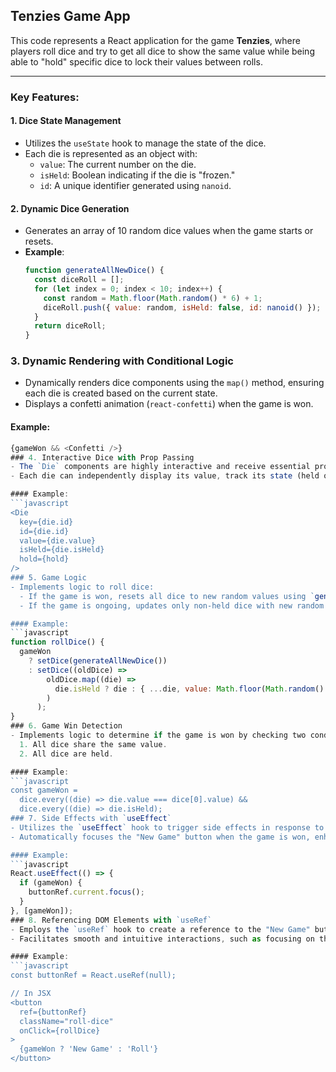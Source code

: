## Tenzies Game App

This code represents a React application for the game **Tenzies**, where players roll dice and try to get all dice to show the same value while being able to "hold" specific dice to lock their values between rolls.

---

### Key Features:

#### 1. **Dice State Management**
- Utilizes the `useState` hook to manage the state of the dice.
- Each die is represented as an object with:
  - `value`: The current number on the die.
  - `isHeld`: Boolean indicating if the die is "frozen."
  - `id`: A unique identifier generated using `nanoid`.

#### 2. **Dynamic Dice Generation**
- Generates an array of 10 random dice values when the game starts or resets.
- **Example**:
  ```javascript
  function generateAllNewDice() {
    const diceRoll = [];
    for (let index = 0; index < 10; index++) {
      const random = Math.floor(Math.random() * 6) + 1;
      diceRoll.push({ value: random, isHeld: false, id: nanoid() });
    }
    return diceRoll;
  }
### 3. Dynamic Rendering with Conditional Logic
- Dynamically renders dice components using the `map()` method, ensuring each die is created based on the current state.
- Displays a confetti animation (`react-confetti`) when the game is won.

#### Example:
```javascript
{gameWon && <Confetti />}
### 4. Interactive Dice with Prop Passing
- The `Die` components are highly interactive and receive essential props, such as `value`, `isHeld`, and `hold`, to handle their functionality dynamically.
- Each die can independently display its value, track its state (held or not), and trigger actions like toggling the hold state.

#### Example:
```javascript
<Die
  key={die.id}
  id={die.id}
  value={die.value}
  isHeld={die.isHeld}
  hold={hold}
/>
### 5. Game Logic
- Implements logic to roll dice:
  - If the game is won, resets all dice to new random values using `generateAllNewDice()`.
  - If the game is ongoing, updates only non-held dice with new random values, preserving the state of held dice.

#### Example:
```javascript
function rollDice() {
  gameWon
    ? setDice(generateAllNewDice())
    : setDice((oldDice) =>
        oldDice.map((die) =>
          die.isHeld ? die : { ...die, value: Math.floor(Math.random() * 6) + 1 }
        )
      );
}
### 6. Game Win Detection
- Implements logic to determine if the game is won by checking two conditions:
  1. All dice share the same value.
  2. All dice are held.

#### Example:
```javascript
const gameWon =
  dice.every((die) => die.value === dice[0].value) &&
  dice.every((die) => die.isHeld);
### 7. Side Effects with `useEffect`
- Utilizes the `useEffect` hook to trigger side effects in response to changes in the `gameWon` state.
- Automatically focuses the "New Game" button when the game is won, enhancing user experience.

#### Example:
```javascript
React.useEffect(() => {
  if (gameWon) {
    buttonRef.current.focus();
  }
}, [gameWon]);
### 8. Referencing DOM Elements with `useRef`
- Employs the `useRef` hook to create a reference to the "New Game" button, enabling direct manipulation of the DOM element.
- Facilitates smooth and intuitive interactions, such as focusing on the button when the game is won.

#### Example:
```javascript
const buttonRef = React.useRef(null);

// In JSX
<button
  ref={buttonRef}
  className="roll-dice"
  onClick={rollDice}
>
  {gameWon ? 'New Game' : 'Roll'}
</button>
